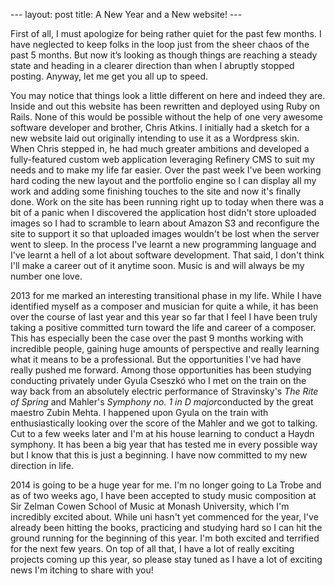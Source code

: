 --- layout: post title: A New Year and a New website! ---

First of all, I must apologize for being rather quiet for the past few
months. I have neglected to keep folks in the loop just from the sheer
chaos of the past 5 months. But now it’s looking as though things are
reaching a steady state and heading in a clearer direction than when I
abruptly stopped posting. Anyway, let me get you all up to speed.

You may notice that things look a little different on here and indeed
they are. Inside and out this website has been rewritten and deployed
using Ruby on Rails. None of this would be possible without the help of
one very awesome software developer and brother, Chris Atkins. I
initially had a sketch for a new website laid out originally intending
to use it as a Wordpress skin. When Chris stepped in, he had much
greater ambitions and developed a fully-featured custom web application
leveraging Refinery CMS to suit my needs and to make my life far easier.
Over the past week I've been working hard coding the new layout and the
portfolio engine so I can display all my work and adding some finishing
touches to the site and now it's finally done. Work on the site has been
running right up to today when there was a bit of a panic when I
discovered the application host didn't store uploaded images so I had to
scramble to learn about Amazon S3 and reconfigure the site to support it
so that uploaded images wouldn't be lost when the server went to sleep.
In the process I've learnt a new programming language and I've learnt a
hell of a lot about software development. That said, I don't think I'll
make a career out of it anytime soon. Music is and will always be my
number one love.

2013 for me marked an interesting transitional phase in my life. While I
have identified myself as a composer and musician for quite a while, it
has been over the course of last year and this year so far that I feel I
have been truly taking a positive committed turn toward the life and
career of a composer. This has especially been the case over the past 9
months working with incredible people, gaining huge amounts of
perspective and really learning what it means to be a professional. But
the opportunities I've had have really pushed me forward. Among those
opportunities has been studying conducting privately under Gyula Cseszkó
who I met on the train on the way back from an absolutely electric
performance of Stravinsky's *The Rite of Spring* and Mahler's *Symphony
no. 1 in D major*conducted by the great maestro Zubin Mehta. I happened
upon Gyula on the train with enthusiastically looking over the score of
the Mahler and we got to talking. Cut to a few weeks later and I'm at
his house learning to conduct a Haydn symphony. It has been a big year
that has tested me in every possible way but I know that this is just a
beginning. I have now committed to my new direction in life. 

2014 is going to be a huge year for me. I'm no longer going to La Trobe
and as of two weeks ago, I have been accepted to study music composition
at Sir Zelman Cowen School of Music at Monash University, which I'm
incredibly excited about. While uni hasn't yet commenced for the year,
I've already been hitting the books, practicing and studying hard so I
can hit the ground running for the beginning of this year. I'm both
excited and terrified for the next few years. On top of all that, I have
a lot of really exciting projects coming up this year, so please stay
tuned as I have a lot of exciting news I'm itching to share with you!

